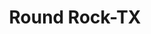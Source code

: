 ---
title: Round Rock-TX
slug: round-rock-tx
f_state:
- cms/state/texas.md
f_locations:
- cms/payday-loan/cash-store-8683.md
- cms/payday-loan/check-go-10104.md
- cms/payday-loan/check-cashing-service-10948.md
- cms/payday-loan/check-cashing-service-10949.md
- cms/payday-loan/checksmart-14864.md
- cms/payday-loan/first-cash-advance-18507.md
- cms/payday-loan/money-box-21152.md
- cms/payday-loan/th-e-money-box-27508.md
updated-on: '2024-05-30T13:41:28.615Z'
created-on: '2024-05-30T13:41:28.615Z'
published-on: '2024-05-30T13:54:32.469Z'
f_city: Round Rock
layout: '[city].html'
tags: city
---
